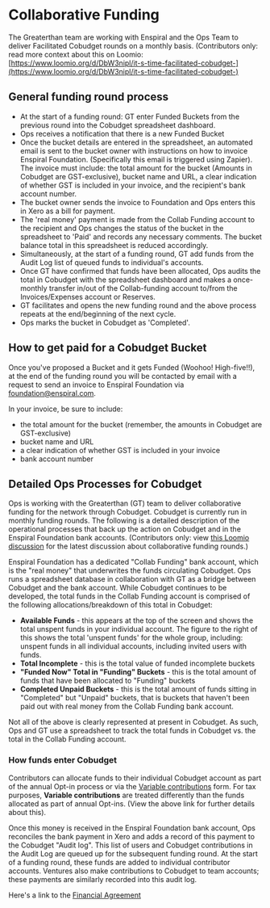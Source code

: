 # Collaborative Funding

The Greaterthan team are working with Enspiral and the Ops Team to deliver Facilitated Cobudget rounds on a monthly basis. (Contributors only: read more context about this on Loomio: [https://www.loomio.org/d/DbW3nipl/it-s-time-facilitated-cobudget-](https://www.loomio.org/d/DbW3nipl/it-s-time-facilitated-cobudget-)

## General funding round process

* At the start of a funding round: GT enter Funded Buckets from the previous round into the Cobudget spreadsheet dashboard.
* Ops receives a notification that there is a new Funded Bucket
* Once the bucket details are entered in the spreadsheet, an automated email is sent to the bucket owner with instructions on how to invoice Enspiral Foundation. (Specifically this email is triggered using Zapier). The invoice must include: the total amount for the bucket (Amounts in Cobudget are GST-exclusive), bucket name and URL, a clear indication of whether GST is included in your invoice, and the recipient's bank account number.
* The bucket owner sends the invoice to Foundation and Ops enters this in Xero as a bill for payment.
* The 'real money' payment is made from the Collab Funding account to the recipient and Ops changes the status of the bucket in the spreadsheet to 'Paid' and records any necessary comments. The bucket balance total in this spreadsheet is reduced accordingly.&#x20;
* Simultaneously, at the start of a funding round, GT add funds from the Audit Log list of queued funds to individual's accounts.
* Once GT have confirmed that funds have been allocated, Ops audits the total in Cobudget with the spreadsheet dashboard and makes a once-monthly transfer in/out of the Collab-funding account to/from the Invoices/Expenses account or Reserves.
* GT facilitates and opens the new funding round and the above process repeats at the end/beginning of the next cycle.
* Ops marks the bucket in Cobudget as 'Completed'.

## How to get paid for a Cobudget Bucket

Once you've proposed a Bucket and it gets Funded (Woohoo! High-five!!), at the end of the funding round you will be contacted by email with a request to send an invoice to Enspiral Foundation via foundation@enspiral.com.

In your invoice, be sure to include:

* the total amount for the bucket (remember, the amounts in Cobudget are GST-exclusive)
* bucket name and URL
* a clear indication of whether GST is included in your invoice
* bank account number

## Detailed Ops Processes for Cobudget

Ops is working with the Greaterthan (GT) team to deliver collaborative funding for the network through Cobudget. Cobudget is currently run in monthly funding rounds. The following is a detailed description of the operational processes that back up the action on Cobudget and in the Enspiral Foundation bank accounts. (Contributors only: view [this Loomio discussion](https://www.loomio.org/d/DbW3nipl/it-s-time-facilitated-cobudget-) for the latest discussion about collaborative funding rounds.)

Enspiral Foundation has a dedicated "Collab Funding" bank account, which is the "real money" that underwrites the funds circulating Cobudget. Ops runs a spreadsheet database in collaboration with GT as a bridge between Cobudget and the bank account. While Cobudget continues to be developed, the total funds in the Collab Funding account is comprised of the following allocations/breakdown of this total in Cobudget:

* **Available Funds** - this appears at the top of the screen and shows the total unspent funds in your individual account. The figure to the right of this shows the total 'unspent funds' for the whole group, including: unspent funds in all individual accounts, including invited users with funds.
* **Total Incomplete** - this is the total value of funded incomplete buckets
* **"Funded Now" Total in "Funding" Buckets** - this is the total amount of funds that have been allocated to "Funding" buckets
* **Completed Unpaid Buckets** - this is the total amount of funds sitting in "Completed" but "Unpaid" buckets, that is buckets that haven't been paid out with real money from the Collab Funding bank account.

Not all of the above is clearly represented at present in Cobudget. As such, Ops and GT use a spreadsheet to track the total funds in Cobudget vs. the total in the Collab Funding account.

### How funds enter Cobudget

Contributors can allocate funds to their individual Cobudget account as part of the annual Opt-in process or via the [Variable contributions](https://handbook.enspiral.com/finances\_variable\_contributions.html) form. For tax purposes, **Variable contributions** are treated differently than the funds allocated as part of annual Opt-ins. (View the above link for further details about this).

Once this money is received in the Enspiral Foundation bank account, Ops reconciles the bank payment in Xero and adds a record of this payment to the Cobudget "Audit log". This list of users and Cobudget contributions in the Audit Log are queued up for the subsequent funding round. At the start of a funding round, these funds are added to individual contributor accounts. Ventures also make contributions to Cobudget to team accounts; these payments are similarly recorded into this audit log.

Here's a link to the [Financial Agreement](https://github.com/enspiral/handbook/tree/d3234f4c1fe3afc87e5231beeb2d3926aee696d2/agreements/financial.html)
